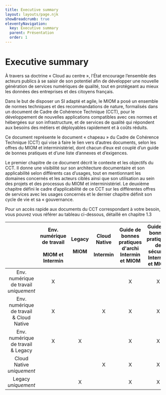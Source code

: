 ```yaml
---
title: Executive summary
layout: layouts/page.njk
showBreadcrumb: true
eleventyNavigation:
  key: Executive summary
  parent: Présentation
  order: 1
---
```




# Executive summary

À travers sa doctrine « Cloud au centre », l’État encourage l’ensemble des acteurs publics à se saisir de son potentiel afin de développer une nouvelle génération de services numériques de qualité, tout en protégeant au mieux les données des entreprises et des citoyens français.

Dans le but de disposer un SI adapté et agile, le MIOM a posé un ensemble de normes techniques et des recommandations de nature, formalisés dans un document de Cadre de Cohérence Technique (CCT), pour le développement de nouvelles applications compatibles avec ces normes et hébergées sur son infrastructure, et de services de qualité qui répondent aux besoins des métiers et déployables rapidement et à coûts réduits.

Ce document représente le document « chapeau » du Cadre de Cohérence Technique (CCT) qui vise à faire le lien vers d’autres documents, selon les offres du MIOM et interministériel, dont chacun d’eux est couplé d’un guide de bonnes pratiques et d’une liste d’annexes et d’exigences.

Le premier chapitre de ce document décrit le contexte et les objectifs du CCT. Il donne une visibilité sur son architecture documentaire et son applicabilité selon différents cas d’usages, tout en mentionnant les domaines concernés et les acteurs ciblés ainsi que son utilisation au sein des projets et des processus du MIOM et interministériel. Le deuxième chapitre défini le cadre d’applicabilité de ce CCT sur les différentes offres de services avec les usages concernés et le dernier chapitre définit son cycle de vie et sa « gouvernance.

Pour un accès rapide aux documents du CCT correspondant à votre besoin, vous pouvez vous référer au tableau ci-dessous, détaillé en chapitre 1.3

<div align="center">

||Env. numérique de travail<br> <br> MIOM et Intermin|Legacy<br> <br> MIOM|Cloud Native<br> <br> Intermin|Guide de bonnes<br> pratiques d'archi<br> Intermin et MIOM|Guide de bonnes<br> pratiques de sécurité<br> Intermin et MIOM|
|:----------:|:----------:|:----------:|:----------:| :----------: |:----------:|
|Env. numérique de travail<br> *uniquement*|X|||X|X|
|Env. numérique de travail<br> & Cloud Native|X||X|X|X|
|Env. numérique de travail<br> & Legacy|X|X||X|X|
|Cloud Native<br> *uniquement*|||X|X|X|
|Legacy<br> *uniquement*||X||X|X|

</div>




